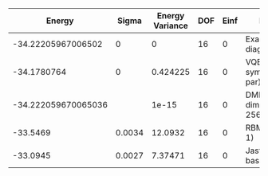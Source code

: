 | Energy              | Sigma  | Energy Variance | DOF | Einf | Method                      | Data Repository |
|---------------------|--------|-----------------|-----|------|-----------------------------|-----------------|
| -34.22205967006502  | 0      | 0               | 16  | 0    | Exact diagonalization       |                 |
| -34.1780764         | 0      | 0.424225        | 16  | 0    | VQE (SR + symm. + 64 par)   |                 |
| -34.222059670065036 |        | 1e-15           | 16  | 0    | DMRG (bond dimension = 256) |                 |
| -33.5469            | 0.0034 | 12.0932         | 16  | 0    | RBM (alpha = 1)             |                 |
| -33.0945            | 0.0027 | 7.37471         | 16  | 0    | Jastrow baseline            |                 |
